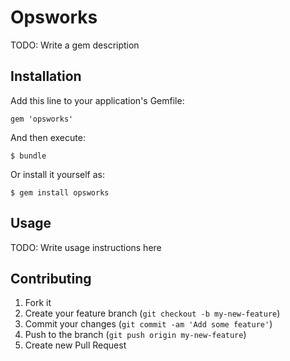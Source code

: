 # Opsworks

TODO: Write a gem description

## Installation

Add this line to your application's Gemfile:

    gem 'opsworks'

And then execute:

    $ bundle

Or install it yourself as:

    $ gem install opsworks

## Usage

TODO: Write usage instructions here

## Contributing

1. Fork it
2. Create your feature branch (`git checkout -b my-new-feature`)
3. Commit your changes (`git commit -am 'Add some feature'`)
4. Push to the branch (`git push origin my-new-feature`)
5. Create new Pull Request
